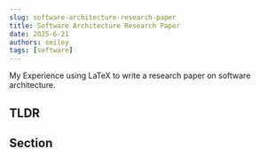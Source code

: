 ```yaml
---
slug: software-architecture-research-paper
title: Software Architecture Research Paper
date: 2025-6-21
authors: smiley
tags: [software]
---
```


My Experience using LaTeX to write a research paper on software architecture.

<!-- truncate -->

## TLDR

## Section
